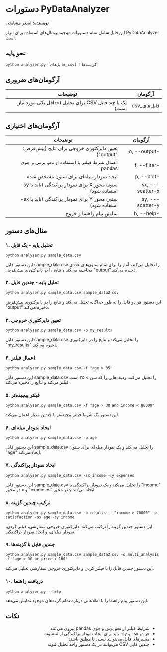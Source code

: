 # دستورات PyDataAnalyzer

**نویسنده:** اصغر مشایخی

این فایل شامل تمام دستورات موجود و مثال‌های استفاده برای ابزار PyDataAnalyzer است.

## نحو پایه

<div dir="ltr">

```
python analyzer.py [فایل‌های_csv] [گزینه‌ها]
```

</div>

## آرگومان‌های ضروری

<div dir="rtl">

| آرگومان | توضیحات |
|----------|-------------|
| فایل‌های_csv | یک یا چند فایل CSV برای تحلیل (حداقل یکی مورد نیاز است) |

</div>

## آرگومان‌های اختیاری

<div dir="rtl">

| آرگومان | توضیحات |
|----------|-------------|
| -o, --output | تعیین دایرکتوری خروجی برای نتایج (پیش‌فرض: "output") |
| -f, --filter | اعمال شرط فیلتر با استفاده از نحو پرس و جوی pandas |
| -p, --plot | ایجاد نمودار میله‌ای برای ستون مشخص شده |
| -sx, --scatter-x | ستون محور X برای نمودار پراکندگی (باید با sy- استفاده شود) |
| -sy, --scatter-y | ستون محور Y برای نمودار پراکندگی (باید با sx- استفاده شود) |
| -h, --help | نمایش پیام راهنما و خروج |

</div>

## مثال‌های دستور

### ۱. تحلیل پایه - یک فایل

<div dir="ltr">

```
python analyzer.py sample_data.csv
```

</div>

این دستور فایل sample_data.csv را تحلیل می‌کند، آمار را برای تمام ستون‌های عددی محاسبه می‌کند و نتایج را در دایرکتوری پیش‌فرض "output" ذخیره می‌کند.

### ۲. تحلیل پایه - چندین فایل

<div dir="ltr">

```
python analyzer.py sample_data.csv sample_data2.csv
```

</div>

این دستور هر دو فایل را به طور جداگانه تحلیل می‌کند و نتایج را در دایرکتوری پیش‌فرض "output" ذخیره می‌کند.

### ۳. تعیین دایرکتوری خروجی

<div dir="ltr">

```
python analyzer.py sample_data.csv -o my_results
```

</div>

این دستور فایل sample_data.csv را تحلیل می‌کند و نتایج را در دایرکتوری "my_results" ذخیره می‌کند.

### ۴. اعمال فیلتر

<div dir="ltr">

```
python analyzer.py sample_data.csv -f "age > 35"
```

</div>

این دستور فایل sample_data.csv را تحلیل می‌کند، ردیف‌هایی را که سن > ۳۵ است فیلتر می‌کند و نتایج را ذخیره می‌کند.

### ۵. فیلتر پیچیده‌تر

<div dir="ltr">

```
python analyzer.py sample_data.csv -f "age > 30 and income < 80000"
```

</div>

این دستور یک شرط فیلتر پیچیده‌تر با چندین معیار اعمال می‌کند.

### ۶. ایجاد نمودار میله‌ای

<div dir="ltr">

```
python analyzer.py sample_data.csv -p age
```

</div>

این دستور فایل sample_data.csv را تحلیل می‌کند و یک نمودار میله‌ای برای ستون "age" ایجاد می‌کند.

### ۷. ایجاد نمودار پراکندگی

<div dir="ltr">

```
python analyzer.py sample_data.csv -sx income -sy expenses
```

</div>

این دستور فایل sample_data.csv را تحلیل می‌کند و یک نمودار پراکندگی با "income" در محور x و "expenses" در محور y ایجاد می‌کند.

### ۸. ترکیب چندین گزینه

<div dir="ltr">

```
python analyzer.py sample_data.csv -o results -f "income > 70000" -p satisfaction -sx age -sy income
```

</div>

این دستور چندین گزینه را ترکیب می‌کند: دایرکتوری خروجی سفارشی، فیلتر کردن، نمودار میله‌ای، و ایجاد نمودار پراکندگی.

### ۹. چندین فایل با گزینه‌ها

<div dir="ltr">

```
python analyzer.py sample_data.csv sample_data2.csv -o multi_analysis -f "age > 30 or price > 100"
```

</div>

این دستور چندین فایل را با فیلتر کردن و دایرکتوری خروجی سفارشی تحلیل می‌کند.

### ۱۰. دریافت راهنما

<div dir="ltr">

```
python analyzer.py --help
```

</div>

این دستور پیام راهنما را با اطلاعاتی درباره تمام گزینه‌های موجود نمایش می‌دهد.

## نکات

<div dir="rtl">

- شرایط فیلتر از نحو پرس و جوی pandas پیروی می‌کنند
- هر دو sx- و sy- باید برای ایجاد نمودار پراکندگی ارائه شوند
- مسیرهای فایل می‌توانند نسبی یا مطلق باشند
- چندین فایل CSV می‌توانند در یک دستور واحد تحلیل شوند

</div> 
